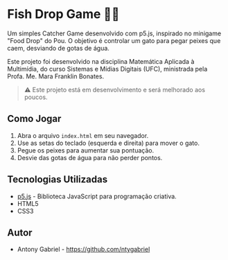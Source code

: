 # Fish Drop Game 🎣💧
Um simples Catcher Game desenvolvido com p5.js, inspirado no minigame "Food Drop" do Pou. O objetivo é controlar um gato para pegar peixes que caem, desviando de gotas de água.

Este projeto foi desenvolvido na disciplina Matemática Aplicada à Multimídia, do curso Sistemas e Mídias Digitais (UFC), ministrada pela Profa. Me. Mara Franklin Bonates.

> ⚠️ Este projeto está em desenvolvimento e será melhorado aos poucos. 

## Como Jogar

1. Abra o arquivo `index.html` em seu navegador.  
2. Use as setas do teclado (esquerda e direita) para mover o gato.  
3. Pegue os peixes para aumentar sua pontuação.  
4. Desvie das gotas de água para não perder pontos. 

## Tecnologias Utilizadas
* [p5.js](https://p5js.org/) - Biblioteca JavaScript para programação criativa.
* HTML5
* CSS3

## Autor
* Antony Gabriel - https://github.com/ntygabriel 